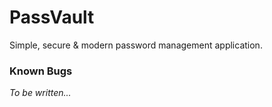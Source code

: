 # PassVault
Simple, secure &amp; modern password management application.

### Known Bugs
*To be written...*
